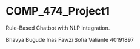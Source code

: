 # COMP_474_Project1
Rule-Based Chatbot with NLP Integration.

Bhavya Bugude
Inas Fawzi 
Sofia Valiante 40191897
